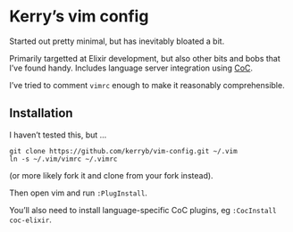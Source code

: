 # Kerry’s vim config

Started out pretty minimal, but has inevitably bloated a bit.

Primarily targetted at Elixir development, but also other bits and bobs that
I’ve found handy. Includes language server integration using
[CoC](https://github.com/neoclide/coc.nvim).

I’ve tried to comment `vimrc` enough to make it reasonably comprehensible.

## Installation

I haven’t tested this, but …

```
git clone https://github.com/kerryb/vim-config.git ~/.vim
ln -s ~/.vim/vimrc ~/.vimrc
```

(or more likely fork it and clone from your fork instead).

Then open vim and run `:PlugInstall`.

You’ll also need to install language-specific CoC plugins, eg `:CocInstall
coc-elixir`.
